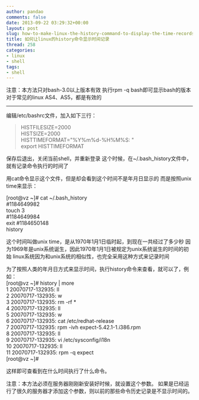 ```yaml
---
author: pandao
comments: false
date: 2013-09-22 03:29:32+00:00
layout: post
slug: how-to-make-linux-the-history-command-to-display-the-time-records
title: 如何让linux的history命令显示时间记录
thread: 258
categories:
- linux
- shell
tags:
- shell
---
```


注意：本方法只对bash-3.0以上版本有效
执行rpm -q bash即可显示bash的版本
对于常见的linux AS4、AS5，都是有效的

---------------------------------------------

编辑/etc/bashrc文件，加入如下三行：
>HISTFILESIZE=2000    
>HISTSIZE=2000    
>HISTTIMEFORMAT="%Y%m%d-%H%M%S: "    
>export HISTTIMEFORMAT    

保存后退出，关闭当前shell，并重新登录
这个时候，在~/.bash_history文件中，就有记录命令执行的时间了

用cat命令显示这个文件，但是却会看到这个时间不是年月日显示的
而是按照unix time来显示：

[root@vz ~]# cat ~/.bash_history    
\#1184649982    
touch 3    
\#1184649984    
exit
\#1184650148    
history     


这个时间叫做unix time，是从1970年1月1日临时起，到现在一共经过了多少秒
因为1969年是unix系统诞生，因此1970年1月1日被规定为unix系统诞生的时间的初始
linux系统因为和unix系统的相似性，也完全采用这种方式来记录时间

为了按照人类的年月日方式来显示时间，执行history命令来查看，就可以了，例如：    
[root@vz ~]# history | more    
1 20070717-132935: ll     
2 20070717-132935: w    
3 20070717-132935: rm -rf *    
4 20070717-132935: ll    
5 20070717-132935: w    
6 20070717-132935: cat /etc/redhat-release     
7 20070717-132935: rpm -ivh expect-5.42.1-1.i386.rpm     
8 20070717-132935: ll    
9 20070717-132935: vi /etc/sysconfig/i18n     
10 20070717-132935: ll    
11 20070717-132935: rpm -q expect    
[root@vz ~]#

这样即可查看到在什么时间执行了什么命令。

注意：本方法必须在服务器刚刚新安装好时候，就设置这个参数。
如果是已经运行了很久的服务器才添加这个参数，则以前的那些命令历史记录是不显示时间的。
